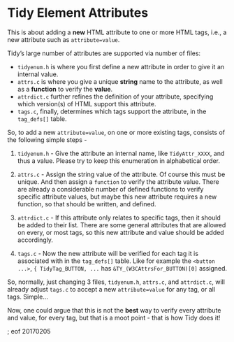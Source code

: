 # Tidy Element Attributes

This is about adding a **new** HTML attribute to one or more HTML tags, i.e., a new attribute such as `attribute=value`.

Tidy’s large number of attributes are supported via number of files:

  - `tidyenum.h` is where you first define a new attribute in order to give it an internal value.
  - `attrs.c` is where you give a unique **string** name to the attribute, as well as a **function** to verify the **value**.
  - `attrdict.c` further refines the definition of your attribute, specifying which version(s) of HTML support this attribute.
  - `tags.c`, finally, determines which tags support the attribute, in the `tag_defs[]` table.

So, to add a new `attribute=value`, on one or more existing tags, consists of the following simple steps -

 1. `tidyenum.h` - Give the attribute an internal name, like `TidyAttr_XXXX`, and thus a value. Please try to keep this enumeration in alphabetical order.

 2. `attrs.c` - Assign the string value of the attribute. Of course this must be unique. And then assign a `function` to verify the attribute value. There are already a considerable number of defined functions to verify specific attribute values, but maybe this new attribute requires a new function, so that should be written, and defined.

 3. `attrdict.c` - If this attribute only relates to specific tags, then it should be added to their list. There are some general attributes that are allowed on every, or most tags, so this new attribute and value should be added accordingly.

 4. `tags.c` - Now the new attribute will be verified for each tag it is associated with in the `tag_defs[]` table. Like for example the `<button ...>`, `{ TidyTag_BUTTON, ...` has `&TY_(W3CAttrsFor_BUTTON)[0]` assigned.

So, normally, just changing 3 files, `tidyenum.h`, `attrs.c`, and `attrdict.c`, will already adjust `tags.c` to accept a new `attribute=value` for any tag, or all tags. Simple...

Now, one could argue that this is not the **best** way to verify every attribute and value, for every tag, but that is a moot point - that is how Tidy does it!

; eof 20170205
